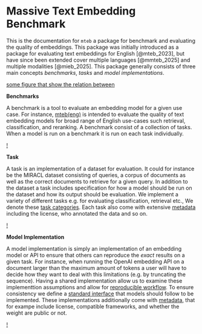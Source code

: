 
# Massive Text Embedding Benchmark

<!-- 
or
# Multimodal Toolkit for Embedding Benchmarking 
-->


This is the documentation for `mteb` a package for benchmark and evaluating the quality of embeddings. 
This package was initially introduced as a package for evaluating text embeddings for English [@mteb_2023], but have since been extended cover 
multiple languages [@mmteb_2025] and multiple modalities [@mieb_2025]. 
This package generally consists of three main concepts *benchmarks*, *tasks* and *model implementations*.

[some figure that show the relation between ](missing.png)

**Benchmarks**

A benchmark is a tool to evaluate an embedding model for a given use case. For instance, [mteb(eng)](missing) is intended 
to evaluate the quality of text embedding models for broad range of English use-cases such retrieval, classification, and reranking. 
A benchmark consist of a collection of tasks. When a model is run on a benchmark it is run on each task individually.

[!](benchmark_explainer.png)

**Task**

A task is an implementation of a dataset for evaluation. It could for instance be the MIRACL dataset consisting of queries, a corpus of documents 
as well as the correct documents to retrieve for a given query. In addition to the dataset a task includes specification for how a model should be run on the dataset and how its output should be evaluation. We implement a variety of different tasks e.g. for evaluating classification, retrieval etc., We denote these [task categories](missing). Each task also come with extensive [metadata](missing) including the license, who annotated the data and so on. 

[!](task_explainer.png)

**Model Implementation**

A model implementation is simply an implementation of an embedding model or API to ensure that others can reproduce the *exact* results on a given task.
For instance, when running the OpenAI embedding API on a document larger than the maximum amount of tokens a user will have to decide how they want to
deal with this limitations (e.g. by truncating the sequence). Having a shared implementation allow us to examine these implementtion assumptions and allow
for [reproducible workflow](missing). To ensure consistency we define a [standard interface](missing) that models should follow to be implemented. These implementations additionally come with [metadata](missing), that for exampe include license, compatible frameworks, and whether the weight are public or not.

[!](modelmeta_explainer.png)

<!-- ## Leaderboard

TODO: Should be embed the leaderboard here? -->